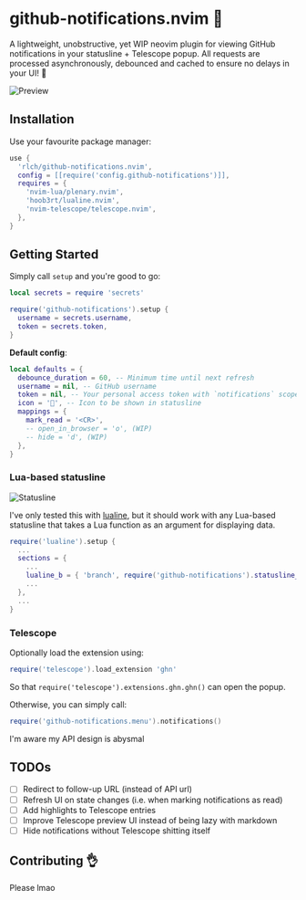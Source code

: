 # github-notifications.nvim :bell:

A lightweight, unobstructive, yet WIP neovim plugin for viewing GitHub notifications in your statusline + Telescope popup.
All requests are processed asynchronously, debounced and cached to ensure no delays in your UI! :rocket:

![Preview](https://imgur.com/F6CzZ8O.png)

## Installation

Use your favourite package manager:

```lua
use {
  'rlch/github-notifications.nvim',
  config = [[require('config.github-notifications')]],
  requires = {
    'nvim-lua/plenary.nvim',
    'hoob3rt/lualine.nvim',
    'nvim-telescope/telescope.nvim',
  },
}
```

## Getting Started

Simply call `setup` and you're good to go:

```lua
local secrets = require 'secrets'

require('github-notifications').setup {
  username = secrets.username,
  token = secrets.token,
}
```

**Default config**:

```lua
local defaults = {
  debounce_duration = 60, -- Minimum time until next refresh
  username = nil, -- GitHub username
  token = nil, -- Your personal access token with `notifications` scope
  icon = '', -- Icon to be shown in statusline
  mappings = {
    mark_read = '<CR>',
    -- open_in_browser = 'o', (WIP)
    -- hide = 'd', (WIP)
  },
}
```

### Lua-based statusline 

![Statusline](https://imgur.com/4JAnmvE.png)

I've only tested this with [lualine](https://github.com/hoob3rt/lualine.nvim), but it should work with any Lua-based statusline that takes a Lua function as an argument for displaying data.

```lua
require('lualine').setup {
  ...
  sections = {
    ...
    lualine_b = { 'branch', require('github-notifications').statusline_notification_count },
    ...
  },
  ...
}
```

### Telescope

Optionally load the extension using:

```lua
require('telescope').load_extension 'ghn'
```

So that `require('telescope').extensions.ghn.ghn()` can open the popup.

Otherwise, you can simply call:

```lua
require('github-notifications.menu').notifications()
```

I'm aware my API design is abysmal

## TODOs

- [ ] Redirect to follow-up URL (instead of API url)
- [ ] Refresh UI on state changes (i.e. when marking notifications as read)
- [ ] Add highlights to Telescope entries
- [ ] Improve Telescope preview UI instead of being lazy with markdown
- [ ] Hide notifications without Telescope shitting itself

## Contributing :ok_hand:

Please lmao
